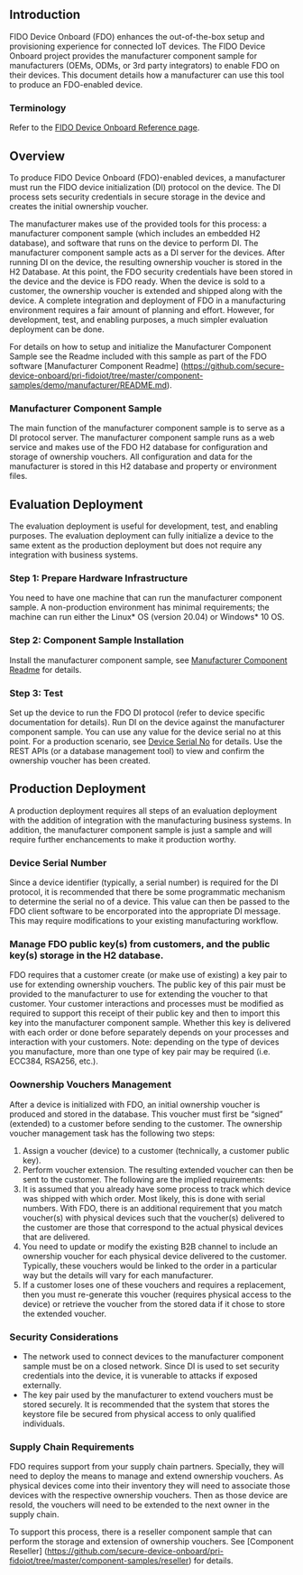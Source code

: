 ## Introduction
FIDO Device Onboard (FDO) enhances the out-of-the-box setup and provisioning experience for connected IoT devices. The FIDO Device Onboard project provides the manufacturer component sample for manufacturers (OEMs, ODMs, or 3rd party integrators) to enable FDO on their devices. This document details how a manufacturer can use this tool to produce an FDO-enabled device. 

### Terminology
Refer to the [FIDO Device Onboard Reference page](../reference.md).

## Overview
To produce FIDO Device Onboard (FDO)-enabled devices, a manufacturer must run the FIDO device initialization (DI) protocol on the device. The DI process sets security 
credentials in secure storage in the device and creates the initial ownership voucher.

The manufacturer makes use of the provided tools for this process: a manufacturer component sample (which includes an embedded H2 database), and software that runs on the device to perform DI. The manufacturer component sample acts as a DI server for the devices. After running DI on the device, the resulting ownership voucher is stored in the H2 Database. At this point, the FDO security credentials have been stored in the device and the device is FDO ready. When the device is sold to a customer, the ownership voucher is extended and shipped along with the device. A complete integration and deployment of FDO in a manufacturing environment requires a fair amount of planning and effort. However, for development, test, and enabling purposes, a much simpler evaluation deployment can be done. 

For details on how to setup and initialize the Manufacturer Component Sample see the Readme included with this sample as part of the FDO software [Manufacturer Component Readme] (https://github.com/secure-device-onboard/pri-fidoiot/tree/master/component-samples/demo/manufacturer/README.md).

### Manufacturer Component Sample
The main function of the manufacturer component sample is to serve as a DI protocol server. The manufacturer component sample runs as a web service and makes use of the FDO H2 database for configuration and storage of ownership vouchers. All configuration and data for the manufacturer is stored in this H2 database and property or environment files. 

## Evaluation Deployment
The evaluation deployment is useful for development, test, and enabling purposes. The evaluation deployment can fully initialize a device to the same extent as the production deployment but does not require any integration with business systems.
### Step 1: Prepare Hardware Infrastructure
You need to have one machine that can run the manufacturer component sample. A non-production environment has minimal requirements; the machine can run either the Linux* OS (version 20.04) or Windows\* 10 OS.
### Step 2: Component Sample Installation
Install the manufacturer component sample, see [Manufacturer Component Readme](#https://github.com/secure-device-onboard/pri-fidoiot/tree/master/component-samples/demo/manufacturer/README.md) for details. 
### Step 3: Test
Set up the device to run the FDO DI protocol (refer to device specific documentation for details). Run DI on the device against the manufacturer component sample. You can use any value for the device serial no at this point. For a production scenario, see [Device Serial No](device-mfg-info.md) for details. Use the REST APIs (or a database management tool) to view and confirm the ownership voucher has been created.

## Production Deployment
A production deployment requires all steps of an evaluation deployment with the addition of integration with the manufacturing business systems. In addition, the manufacturer component sample is just a sample and will require further enchancements to make it production worthy.

### Device Serial Number
Since a device identifier (typically, a serial number) is required for the DI protocol, it is recommended that there be some programmatic mechanism to determine the serial no of a device. This value can then be passed to the FDO client software to be encorporated into the appropriate DI message. This may require modifications to your existing manufacturing workflow.

### Manage FDO public key(s) from customers, and the public key(s) storage in the H2 database. 
FDO requires that a customer create (or make use of existing) a key pair to use for extending ownership vouchers. The public key of this pair must be provided to the manufacturer to use for extending the voucher to that customer. Your customer interactions and processes must be modified as required to support this receipt of their public key and then to import this key into the manufacturer component sample. Whether this key is delivered with each order or done before separately depends on your processes and interaction with your customers.
Note: depending on the type of devices you manufacture, more than one type of key pair may be required (i.e. ECC384, RSA256, etc.).

### Oownership Vouchers Management
After a device is initialized with FDO, an initial ownership voucher is produced and stored in the database. This voucher must first be “signed” (extended) to a customer before sending to the customer. The ownership voucher management task has the following two steps: 
1.	Assign a voucher (device) to a customer (technically, a customer public key). 
2.	Perform voucher extension. The resulting extended voucher can then be sent to the customer.
The following are the implied requirements:
1.	It is assumed that you already have some process to track which device was shipped with which order. Most likely, this is done with serial numbers. With FDO, there is an additional requirement that you match voucher(s) with physical devices such that the voucher(s) delivered to the customer are those that correspond to the actual physical devices that are delivered.
2.	You need to update or modify the existing B2B channel to include an ownership voucher for each physical device delivered to the customer. Typically, these vouchers would be linked to the order in a particular way but the details will vary for each manufacturer.
3.	If a customer loses one of these vouchers and requires a replacement, then you must re-generate this voucher (requires physical access to the device) or retrieve the voucher from the stored data if it chose to store the extended voucher.

### Security Considerations
* The network used to connect devices to the manufacturer component sample must be on a closed network. Since DI is used to set security credentials into the device, it is vunerable to attacks if exposed externally. 
* The key pair used by the manufacturer to extend vouchers must be stored securely. It is recommended that the system that stores the keystore file be secured from physical access to only qualified individuals. 

### Supply Chain Requirements
FDO requires support from your supply chain partners. Specially, they will need to deploy the means to manage and extend ownership vouchers. As physical devices come into their inventory they will need to associate those devices with the respective ownership vouchers. Then as those device are resold, the vouchers will need to be extended to the next owner in the supply chain. 

To support this process, there is a reseller component sample that can perform the storage and extension of ownership vouchers. See [Component Reseller] (https://github.com/secure-device-onboard/pri-fidoiot/tree/master/component-samples/reseller) for details.
